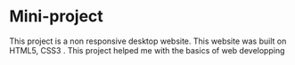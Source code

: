 # Mini-project
This project is a non responsive desktop website. This website was built on HTML5, CSS3 . This project helped me with the basics of web developping
